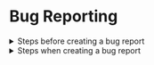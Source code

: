 # Bug Reporting
<details>
<summary> Steps before creating a bug report </summary>
<br>

- Check the [issues](https://github.com/Malcolm-Q/LC-LateGameUpgrades/issues) page of the repository and check if there's any already reported issue. If there is one, use that one instead of making a new one.
- Ensure that the issue you are reporting is not an intended feature of this mod.

</details>

<details>
<summary> Steps when creating a bug report </summary>
<br>

- Locate the ``LogOutput.log`` file in the ``BepInEx`` folder and post it in the bug report.
   - This file will always contain the logs of the **last** game instance.
   - It will help me find where the root of the issue might be.
- Post the list of mods (or code relevant to the modpack) if they are relevant to the issue
   - E.g a feature works without a mod, stops working when that mod is present. Also applies to the other mod's features.
   - If unsure if a certain feature is affected by some other mod, post the list regardless. Better to have more than less.
- Try to be as descriptive as possible when creating the bug report.
    - Saying only that something isn't working might not always be sufficient. I might need more details about the state of the game or the configurations used when the issue occurs.

<details>
<summary> Optional Steps </summary>
<br>

- List of steps to reproduce the issue if the issue is consistent
   - Having a list of steps can help further figuring the cause of the issue to resolve it.
   - This won't always be a case for inconsistent issues so try to be as descriptive when it happens

- Suggestion to resolve the issue reported
   - This would require coding / game code knowledge
   - The suggestion has to be reasonable and objectively better or equivalent than the current implementation
   - You can make [pull requests](https://github.com/Malcolm-Q/LC-LateGameUpgrades/pulls) for these suggestions rather than make an issue and I will be able to review it and possibly accept it if it's all good.

</details>

</details>
